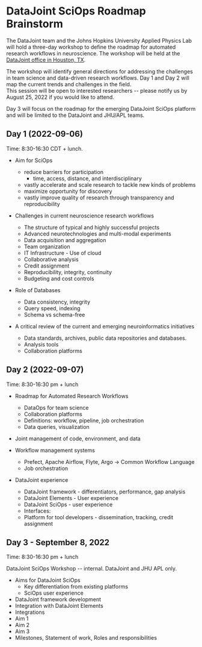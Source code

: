 # DataJoint SciOps Roadmap Brainstorm

The DataJoint team and the Johns Hopkins University Applied Physics Lab will hold a three-day workshop to define the roadmap for automated research workflows in neuroscience.
The workshop will be held at the [DataJoint office in Houston, TX](https://www.datajoint.com/about). 

The workshop will identify general directions for addressing the challenges in team science and data-driven research workflows. 
Day 1 and Day 2 will map the current trends and challenges in the field.  
This session will  be open to interested researchers -- please notify us by August 25, 2022 if you would like to attend. 

Day 3 will focus on the roadmap for the emerging DataJoint SciOps platform and will be limited to the DataJoint and JHU/APL teams. 

## Day 1 (2022-09-06) 
Time: 8:30-16:30 CDT + lunch. 

* Aim for SciOps
  - reduce barriers for participation
    - time, access, distance, and interdisciplinary
  - vastly accelerate and scale research to tackle new kinds of problems
  - maximize opportunity for discovery
  - vastly improve quality of research through transparency and reproducibility

* Challenges in current neuroscience research workflows
  - The structure of typical and highly successful projects
  - Advanced neurotechnologies and multi-modal experiments
  - Data acquisition and aggregation
  - Team organization
  - IT Infrastructure - Use of cloud
  - Collaborative analysis
  - Credit assignment
  - Reproducibility, integrity, continuity
  - Budgeting and cost controls

* Role of Databases
  - Data consistency, integrity
  - Query speed, indexing 
  - Schema vs schema-free 

* A critical review of the current and emerging  neuroinformatics initiatives
  - Data standards, archives, public data repositories and databases.
  - Analysis tools 
  - Collaboration platforms


## Day 2 (2022-09-07) 
Time: 8:30-16:30 pm + lunch

* Roadmap for Automated Research Workflows 
  - DataOps for team science 
  - Collaboration platforms 
  - Definitions: workflow, pipeline, job orchestration 
  - Data queries, visualization 

* Joint management of code, environment, and data
    
* Workflow management systems
  - Prefect, Apache Airflow, Flyte, Argo ->  Common Workflow Language  
  - Job orchestration 

* DataJoint experience 
  - DataJoint framework - differentiators, performance, gap analysis 
  - DataJoint Elements - User experience
  - DataJoint SciOps - user experience 
  - Interfaces: 
  - Platform for tool developers - dissemination, tracking, credit assignment 

## Day 3 - September 8, 2022
Time: 8:30-16:30 pm + lunch

DataJoint SciOps Workshop -- internal.  DataJoint and JHU APL only.

* Aims for DataJoint SciOps 
  - Key differentiation from existing platforms
  - SciOps user experience 
* DataJoint framework development
* Integration with DataJoint Elements
* Integrations
* Aim 1
* Aim 2
* Aim 3
* Milestones, Statement of work, Roles and responsibilities

